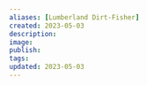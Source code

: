 ```yaml
---
aliases: [Lumberland Dirt-Fisher]
created: 2023-05-03
description: 
image: 
publish: 
tags: 
updated: 2023-05-03
---
```

